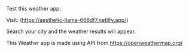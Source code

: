 Test this weather app:

Visit: (https://aesthetic-llama-666df7.netlify.app/)

Search your city and the weather results will appear.

This Weather app is made using API from https://openweathermap.org/
